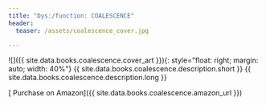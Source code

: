 ```yaml
---
title: "Dys:/function: COALESCENCE"
header:
  teaser: /assets/coalescence_cover.jpg

---
```


![]({{ site.data.books.coalescence.cover_art }}){: style="float: right; margin: auto; width: 40%"}
{{ site.data.books.coalescence.description.short }}
{{ site.data.books.coalescence.description.long }}

 [<i class='fa fa-shopping-cart'></i> Purchase on Amazon]({{ site.data.books.coalescence.amazon_url }})
